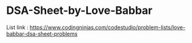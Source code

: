 # DSA-Sheet-by-Love-Babbar
List link : https://www.codingninjas.com/codestudio/problem-lists/love-babbar-dsa-sheet-problems
